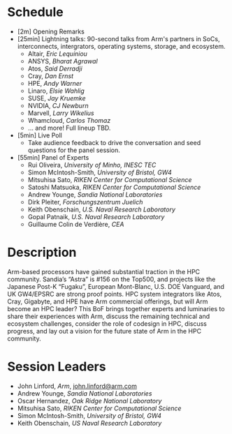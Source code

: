 # Schedule

* [2m] Opening Remarks
* [25min] Lightning talks: 90-second talks from Arm's partners in SoCs, interconnects, intergrators, operating systems, storage, and ecosystem.  
  * Altair, _Eric Lequiniou_
  * ANSYS, _Bharat Agrawal_
  * Atos, _Said Derradji_
  * Cray, _Dan Ernst_
  * HPE, _Andy Warner_
  * Linaro, _Elsie Wahlig_
  * SUSE, _Jay Kruemke_
  * NVIDIA, _CJ Newburn_
  * Marvell, _Larry Wikelius_
  * Whamcloud, _Carlos Thomaz_
  * ... and more!  Full lineup TBD.
* [5min] Live Poll
  * Take audience feedback to drive the conversation and seed questions for the panel session.
* [55min] Panel of Experts
  * Rui Oliveira, _University of Minho, INESC TEC_
  * Simon McIntosh-Smith, _University of Bristol, GW4_
  * Mitsuhisa Sato, _RIKEN Center for Computational Science_
  * Satoshi Matsuoka, _RIKEN Center for Computational Science_
  * Andrew Younge, _Sandia National Laboratories_
  * Dirk Pleiter, _Forschungszentrum Juelich_
  * Keith Obenschain, _U.S. Naval Research Laboratory_
  * Gopal Patnaik, _U.S. Naval Research Laboratory_
  * Guillaume Colin de Verdière, _CEA_

# Description
Arm-based processors have gained substantial traction in the HPC community. Sandia’s “Astra” is #156 on the Top500, and projects like the Japanese Post-K “Fugaku”, European Mont-Blanc, U.S. DOE Vanguard, and UK GW4/EPSRC are strong proof points. HPC system integrators like Atos, Cray, Gigabyte, and HPE have Arm commercial offerings, but will Arm become an HPC leader? This BoF brings together experts and luminaries to share their experiences with Arm, discuss the remaining technical and ecosystem challenges, consider the role of codesign in HPC, discuss progress, and lay out a vision for the future state of Arm in the HPC community.

# Session Leaders
 * John Linford, _Arm_, <john.linford@arm.com>
 * Andrew Younge, _Sandia National Laboratories_
 * Oscar Hernandez, _Oak Ridge National Laboratory_
 * Mitsuhisa Sato, _RIKEN Center for Computational Science_
 * Simon McIntosh-Smith, _University of Bristol, GW4_
 * Keith Obenschain, _US Naval Research Laboratory_

